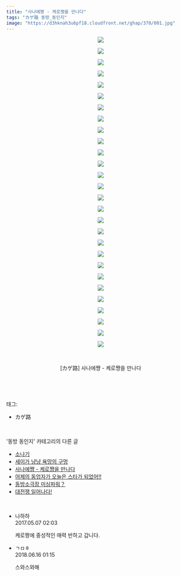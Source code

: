 ```yaml
---
title: "사나에쨩 - 케로쨩을 만나다"
tags: "カゲ路 동방_동인지"
image: "https://d3hknah3u6pf18.cloudfront.net/ghap/370/001.jpg"
---
```

<div class="article">
<p style="text-align: center; clear: none; float: none;"><img src="{{ site.imgserver4 }}/ghap/370/001.jpg"/></p>
<p style="text-align: center; clear: none; float: none;"><img src="{{ site.imgserver4 }}/ghap/370/002.jpg"/></p>
<p style="text-align: center; clear: none; float: none;"><img src="{{ site.imgserver4 }}/ghap/370/003.jpg"/></p>
<p style="text-align: center; clear: none; float: none;"><img src="{{ site.imgserver4 }}/ghap/370/004.jpg"/></p>
<p style="text-align: center; clear: none; float: none;"><img src="{{ site.imgserver4 }}/ghap/370/005.jpg"/></p>
<p style="text-align: center; clear: none; float: none;"><img src="{{ site.imgserver4 }}/ghap/370/006.jpg"/></p>
<p style="text-align: center; clear: none; float: none;"><img src="{{ site.imgserver4 }}/ghap/370/007.jpg"/></p>
<p style="text-align: center; clear: none; float: none;"><img src="{{ site.imgserver4 }}/ghap/370/008.jpg"/></p>
<p style="text-align: center; clear: none; float: none;"><img src="{{ site.imgserver4 }}/ghap/370/009.jpg"/></p>
<p style="text-align: center; clear: none; float: none;"><img src="{{ site.imgserver4 }}/ghap/370/010.jpg"/></p>
<p style="text-align: center; clear: none; float: none;"><img src="{{ site.imgserver4 }}/ghap/370/011.jpg"/></p>
<p style="text-align: center; clear: none; float: none;"><img src="{{ site.imgserver4 }}/ghap/370/012.jpg"/></p>
<p style="text-align: center; clear: none; float: none;"><img src="{{ site.imgserver4 }}/ghap/370/013.jpg"/></p>
<p style="text-align: center; clear: none; float: none;"><img src="{{ site.imgserver4 }}/ghap/370/014.jpg"/></p>
<p style="text-align: center; clear: none; float: none;"><img src="{{ site.imgserver4 }}/ghap/370/015.jpg"/></p>
<p style="text-align: center; clear: none; float: none;"><img src="{{ site.imgserver4 }}/ghap/370/016.jpg"/></p>
<p style="text-align: center; clear: none; float: none;"><img src="{{ site.imgserver4 }}/ghap/370/017.jpg"/></p>
<p style="text-align: center; clear: none; float: none;"><img src="{{ site.imgserver4 }}/ghap/370/018.jpg"/></p>
<p style="text-align: center; clear: none; float: none;"><img src="{{ site.imgserver4 }}/ghap/370/019.jpg"/></p>
<p style="text-align: center; clear: none; float: none;"><img src="{{ site.imgserver4 }}/ghap/370/020.jpg"/></p>
<p style="text-align: center; clear: none; float: none;"><img src="{{ site.imgserver4 }}/ghap/370/021.jpg"/></p>
<p style="text-align: center; clear: none; float: none;"><img src="{{ site.imgserver4 }}/ghap/370/022.jpg"/></p>
<p style="text-align: center; clear: none; float: none;"><img src="{{ site.imgserver4 }}/ghap/370/023.jpg"/></p>
<p style="text-align: center; clear: none; float: none;"><img src="{{ site.imgserver4 }}/ghap/370/024.jpg"/></p>
<p style="text-align: center; clear: none; float: none;"><img src="{{ site.imgserver4 }}/ghap/370/025.jpg"/></p>
<p style="text-align: center; clear: none; float: none;"><img src="{{ site.imgserver4 }}/ghap/370/026.jpg"/></p>
<p style="text-align: center; clear: none; float: none;"><img src="{{ site.imgserver4 }}/ghap/370/027.jpg"/></p>
<p style="text-align: center; clear: none; float: none;"><img src="{{ site.imgserver4 }}/ghap/370/028.jpg"/></p>
<p style="text-align: center; clear: none; float: none;"><br/></p>
<p style="text-align: center; clear: none; float: none;">[カゲ路] 사나에쨩 - 케로쨩을 만나다</p>
<p><br/></p>
</div><br/>
<div class="tagTrail">
<p>태그: </p>
<ul>
<li>カゲ路</li>
</ul>
</div><br/>
<div class="another">
<p>'동방 동인지' 카테고리의 다른 글</p>
<ul>
<li><a href="/ghap_372">소나기</a></li>
<li><a href="/ghap_371">세이가 냥냥 욕망의 구멍</a></li>
<li><a href="/ghap_370">사나에쨩 - 케로쨩을 만나다</a></li>
<li><a href="/ghap_369">어제의 동업자가 오늘은 스타가 되었어!!</a></li>
<li><a href="/ghap_367">동방소극장 미싱파워？</a></li>
<li><a href="/ghap_366">대전쟁 일어나다!</a></li>
</ul>
</div><br/>
<div class="cb_module cb_fluid">
<div class="cb_wrt cb_profile">
<div class="comment">
<ul>
<li class="cb_thumb_off" id="comment14982447">
<div class="cb_comment_area">
<div class="cb_info_area">
<div class="cb_section">
<span class="cb_nick_name">나하하</span>
</div>
<div class="cb_section">
<span class="cb_date">2017.05.07 02:03 </span>
</div>
</div>
<div class="cb_dsc_comment">
<p class="cb_dsc">
											케로짱에 중성적인 매력 반하고 갑니다.
										</p>
</div>
</div></li>
<li class="cb_thumb_off" id="comment15271336">
<div class="cb_comment_area">
<div class="cb_info_area">
<div class="cb_section">
<span class="cb_nick_name">ㄱㅁㅎ</span>
</div>
<div class="cb_section">
<span class="cb_date">2018.06.16 01:15 </span>
</div>
</div>
<div class="cb_dsc_comment">
<p class="cb_dsc">
											스와스와해
										</p>
</div>
</div></li>
</ul>
</div>
</div><!-- commentList close -->
</div><br/>
